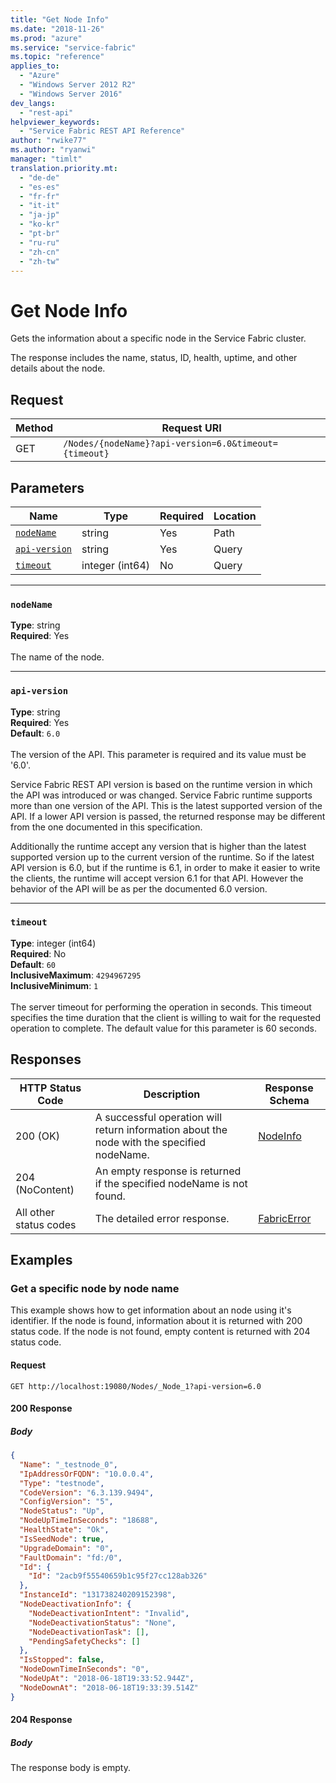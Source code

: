 ```yaml
---
title: "Get Node Info"
ms.date: "2018-11-26"
ms.prod: "azure"
ms.service: "service-fabric"
ms.topic: "reference"
applies_to: 
  - "Azure"
  - "Windows Server 2012 R2"
  - "Windows Server 2016"
dev_langs: 
  - "rest-api"
helpviewer_keywords: 
  - "Service Fabric REST API Reference"
author: "rwike77"
ms.author: "ryanwi"
manager: "timlt"
translation.priority.mt: 
  - "de-de"
  - "es-es"
  - "fr-fr"
  - "it-it"
  - "ja-jp"
  - "ko-kr"
  - "pt-br"
  - "ru-ru"
  - "zh-cn"
  - "zh-tw"
---
```

# Get Node Info
Gets the information about a specific node in the Service Fabric cluster.

The response includes the name, status, ID, health, uptime, and other details about the node.

## Request
| Method | Request URI |
| ------ | ----------- |
| GET | `/Nodes/{nodeName}?api-version=6.0&timeout={timeout}` |


## Parameters
| Name | Type | Required | Location |
| --- | --- | --- | --- |
| [`nodeName`](#nodename) | string | Yes | Path |
| [`api-version`](#api-version) | string | Yes | Query |
| [`timeout`](#timeout) | integer (int64) | No | Query |

____
### `nodeName`
__Type__: string <br/>
__Required__: Yes<br/>
<br/>
The name of the node.

____
### `api-version`
__Type__: string <br/>
__Required__: Yes<br/>
__Default__: `6.0` <br/>
<br/>
The version of the API. This parameter is required and its value must be '6.0'.

Service Fabric REST API version is based on the runtime version in which the API was introduced or was changed. Service Fabric runtime supports more than one version of the API. This is the latest supported version of the API. If a lower API version is passed, the returned response may be different from the one documented in this specification.

Additionally the runtime accept any version that is higher than the latest supported version up to the current version of the runtime. So if the latest API version is 6.0, but if the runtime is 6.1, in order to make it easier to write the clients, the runtime will accept version 6.1 for that API. However the behavior of the API will be as per the documented 6.0 version.


____
### `timeout`
__Type__: integer (int64) <br/>
__Required__: No<br/>
__Default__: `60` <br/>
__InclusiveMaximum__: `4294967295` <br/>
__InclusiveMinimum__: `1` <br/>
<br/>
The server timeout for performing the operation in seconds. This timeout specifies the time duration that the client is willing to wait for the requested operation to complete. The default value for this parameter is 60 seconds.

## Responses

| HTTP Status Code | Description | Response Schema |
| --- | --- | --- |
| 200 (OK) | A successful operation will return information about the node with the specified nodeName.<br/> | [NodeInfo](sfclient-model-nodeinfo.md) |
| 204 (NoContent) | An empty response is returned if the specified nodeName is not found.<br/> |  |
| All other status codes | The detailed error response.<br/> | [FabricError](sfclient-model-fabricerror.md) |

## Examples

### Get a specific node by node name

This example shows how to get information about an node using it's identifier. If the node is found, information about it is returned with 200 status code. If the node is not found, empty content is returned with 204 status code.

#### Request
```
GET http://localhost:19080/Nodes/_Node_1?api-version=6.0
```

#### 200 Response
##### Body
```json
{
  "Name": "_testnode_0",
  "IpAddressOrFQDN": "10.0.0.4",
  "Type": "testnode",
  "CodeVersion": "6.3.139.9494",
  "ConfigVersion": "5",
  "NodeStatus": "Up",
  "NodeUpTimeInSeconds": "18688",
  "HealthState": "Ok",
  "IsSeedNode": true,
  "UpgradeDomain": "0",
  "FaultDomain": "fd:/0",
  "Id": {
    "Id": "2acb9f55540659b1c95f27cc128ab326"
  },
  "InstanceId": "131738240209152398",
  "NodeDeactivationInfo": {
    "NodeDeactivationIntent": "Invalid",
    "NodeDeactivationStatus": "None",
    "NodeDeactivationTask": [],
    "PendingSafetyChecks": []
  },
  "IsStopped": false,
  "NodeDownTimeInSeconds": "0",
  "NodeUpAt": "2018-06-18T19:33:52.944Z",
  "NodeDownAt": "2018-06-18T19:33:39.514Z"
}
```


#### 204 Response
##### Body
The response body is empty.
